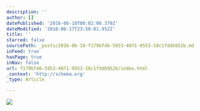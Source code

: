 ```yaml
---
description: ''
author: []
datePublished: '2016-06-18T00:02:00.370Z'
dateModified: '2016-06-17T23:58:01.952Z'
title: ''
starred: false
sourcePath: _posts/2016-06-18-f179bf46-5953-4071-9553-18c1fddb952b.md
inFeed: true
hasPage: true
inNav: false
url: f179bf46-5953-4071-9553-18c1fddb952b/index.html
_context: 'http://schema.org'
_type: Article

---
```

![](https://the-grid-user-content.s3-us-west-2.amazonaws.com/f650e723-9530-42aa-a991-2f9eee3bee5f.jpg)